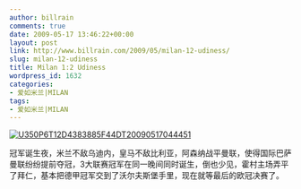 ```yaml
---
author: billrain
comments: true
date: 2009-05-17 13:46:22+00:00
layout: post
link: http://www.billrain.com/2009/05/milan-12-udiness/
slug: milan-12-udiness
title: Milan 1:2 Udiness
wordpress_id: 1632
categories:
- 爱如米兰|MILAN
tags:
- 爱如米兰|MILAN
---
```


[![U350P6T12D4383885F44DT20090517044451](http://www.billrain.com/wp-content/uploads/2009/05/u350p6t12d4383885f44dt20090517044451-thumb.jpg)](http://www.billrain.com/wp-content/uploads/2009/05/u350p6t12d4383885f44dt20090517044451.jpg)

 

冠军诞生夜，米兰不敌乌迪内，皇马不敌比利亚，阿森纳战平曼联，使得国际巴萨曼联纷纷提前夺冠，3大联赛冠军在同一晚间同时诞生，倒也少见，霍村主场弄平了拜仁，基本把德甲冠军交到了沃尔夫斯堡手里，现在就等最后的欧冠决赛了。
